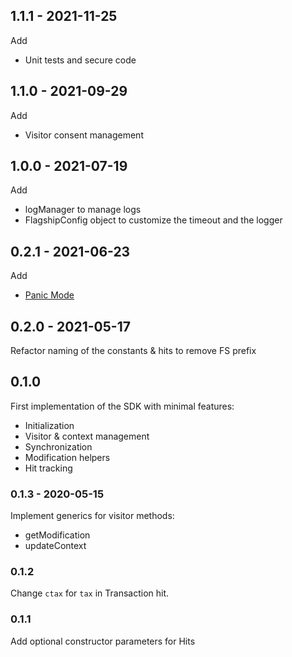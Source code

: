 ## 1.1.1 - 2021-11-25

Add

- Unit tests and secure code

## 1.1.0 - 2021-09-29

Add

- Visitor consent management

## 1.0.0 - 2021-07-19

Add

- logManager to manage logs
- FlagshipConfig object to customize the timeout and the logger

## 0.2.1 - 2021-06-23

Add

- [Panic Mode](https://developers.flagship.io/docs/glossary#panic-mode)

## 0.2.0 - 2021-05-17

Refactor naming of the constants & hits to remove FS prefix

## 0.1.0

First implementation of the SDK with minimal features:

- Initialization
- Visitor & context management
- Synchronization
- Modification helpers
- Hit tracking

### 0.1.3 - 2020-05-15

Implement generics for visitor methods:

- getModification
- updateContext

### 0.1.2

Change `ctax` for `tax` in Transaction hit.

### 0.1.1

Add optional constructor parameters for Hits
